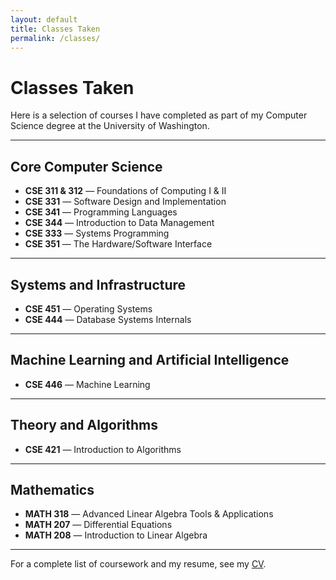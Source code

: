```yaml
---
layout: default
title: Classes Taken
permalink: /classes/
---
```


# Classes Taken

Here is a selection of courses I have completed as part of my Computer Science degree at the University of Washington.

---

## Core Computer Science

- **CSE 311 & 312** — Foundations of Computing I & II  
- **CSE 331** — Software Design and Implementation  
- **CSE 341** — Programming Languages  
- **CSE 344** — Introduction to Data Management  
- **CSE 333** — Systems Programming  
- **CSE 351** — The Hardware/Software Interface  

---

## Systems and Infrastructure

- **CSE 451** — Operating Systems  
- **CSE 444** — Database Systems Internals  

---

## Machine Learning and Artificial Intelligence

- **CSE 446** — Machine Learning  

---

## Theory and Algorithms

- **CSE 421** — Introduction to Algorithms  

---

## Mathematics

- **MATH 318** — Advanced Linear Algebra Tools & Applications  
- **MATH 207** — Differential Equations  
- **MATH 208** — Introduction to Linear Algebra  

---

For a complete list of coursework and my resume, see my [CV](cv.md).
